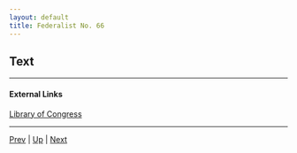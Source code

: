 ```yaml
---
layout: default
title: Federalist No. 66
---
```


## Text

---
#### External Links
[Library of Congress]()

---

[Prev](65.md) | [Up](README.md) | [Next](67.md)

